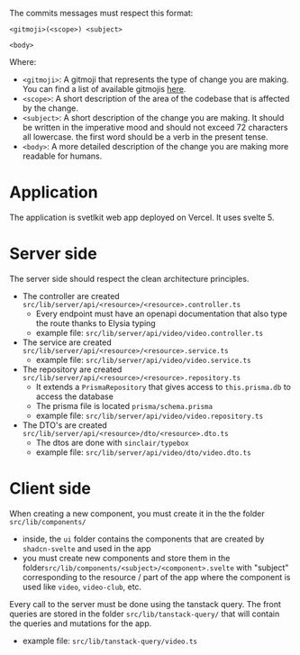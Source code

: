 The commits messages must respect this format:

```
<gitmoji>(<scope>) <subject>

<body>
```
Where:
- `<gitmoji>`: A gitmoji that represents the type of change you are making. You can find a list of available gitmojis [here](https://gitmoji.dev/).
- `<scope>`: A short description of the area of the codebase that is affected by the change. 
- `<subject>`: A short description of the change you are making. It should be written in the imperative mood and should not exceed 72 characters all lowercase. the first word should be a verb in the present tense.
- `<body>`: A more detailed description of the change you are making more readable for humans.

# Application

The application is svetlkit web app deployed on Vercel. It uses svelte 5.

# Server side

The server side should respect the clean architecture principles.
- The controller are created `src/lib/server/api/<resource>/<resource>.controller.ts`
  - Every endpoint must have an openapi documentation that also type the route thanks to Elysia typing
  - example file: `src/lib/server/api/video/video.controller.ts`
- The service are created `src/lib/server/api/<resource>/<resource>.service.ts`
  - example file: `src/lib/server/api/video/video.service.ts`
- The repository are created `src/lib/server/api/<resource>/<resource>.repository.ts`
  - It extends a `PrismaRepository` that gives access to `this.prisma.db` to access the database
  - The prisma file is located `prisma/schema.prisma`
  - example file: `src/lib/server/api/video/video.repository.ts`
- The DTO's are created `src/lib/server/api/<resource>/dto/<resource>.dto.ts`
  - The dtos are done with `sinclair/typebox`
  - example file: `src/lib/server/api/video/dto/video.dto.ts`


# Client side

When creating a new component, you must create it in the the folder `src/lib/components/`
- inside, the `ui` folder contains the components that are created by `shadcn-svelte` and used in the app
- you must create new components and store them in the folder`src/lib/components/<subject>/<component>.svelte` with "subject" corresponding to the resource / part of the app where the component is used like `video`, `video-club`, etc.

Every call to the server must be done using the tanstack query. The front queries are stored in the folder `src/lib/tanstack-query/` that will contain the queries and mutations for the app.
- example file: `src/lib/tanstack-query/video.ts`
